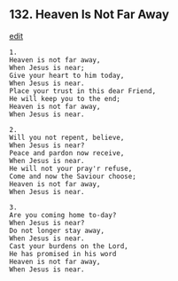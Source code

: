 
## 132.  Heaven Is Not Far Away
[edit](https://docs.google.com/document/d/1HzLRdHhpnLV8wPBSKtgg9xuEK8kiQXXa/edit?mode=html)



    1.
    Heaven is not far away,
    When Jesus is near;
    Give your heart to him today,
    When Jesus is near.
    Place your trust in this dear Friend,
    He will keep you to the end;
    Heaven is not far away,
    When Jesus is near.

    2.
    Will you not repent, believe,
    When Jesus is near?
    Peace and pardon now receive,
    When Jesus is near.
    He will not your pray'r refuse,
    Come and now the Saviour choose;
    Heaven is not far away,
    When Jesus is near.

    3.
    Are you coming home to-day?
    When Jesus is near?
    Do not longer stay away,
    When Jesus is near.
    Cast your burdens on the Lord,
    He has promised in his word
    Heaven is not far away,
    When Jesus is near.
